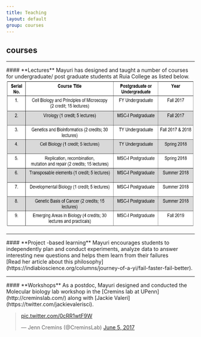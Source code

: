 ```yaml
---
title: Teaching 
layout: default
group: courses
---
```


## **courses**

<hr>
#### **Lectures**
Mayuri has designed and taught a number of courses for undergraduate/ post graduate students at Ruia College as listed below. <br>
<img src="/static/img/teaching courses.jpg" alt="List of Courses" style="width:600px;height:396px;">
<hr>
#### **Project -based learning**
Mayuri encourages students to independently plan and conduct experiments, analyze data to answer interesting new questions and helps them learn from their failures<br>
[Read her article about this philosophy](https://indiabioscience.org/columns/journey-of-a-yi/fail-faster-fail-better).
<hr>
#### **Workshops**
As a postdoc, Mayuri designed and conducted the Molecular biology lab workshop in the [Cremins lab at UPenn](http://creminslab.com/) along with [Jackie Valeri](https://twitter.com/jackievalerisci).
<blockquote class="twitter-tweet"><p lang="und" dir="ltr"> <a href="https://t.co/0cRR1wtF9W">pic.twitter.com/0cRR1wtF9W</a></p>&mdash; Jenn Cremins (@CreminsLab) <a href="https://twitter.com/CreminsLab/status/871833269276463104?ref_src=twsrc%5Etfw">June 5, 2017</a></blockquote> <script async src="https://platform.twitter.com/widgets.js" charset="utf-8"></script>


